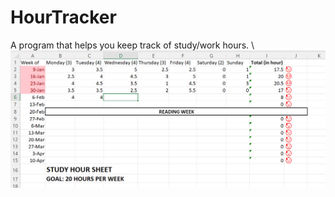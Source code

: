 # HourTracker
A program that helps you keep track of study/work hours. \\
![alt text](https://github.com/minjaedavidpark/HourTracker/blob/main/docs/images/hourTracker_motivation.png)

